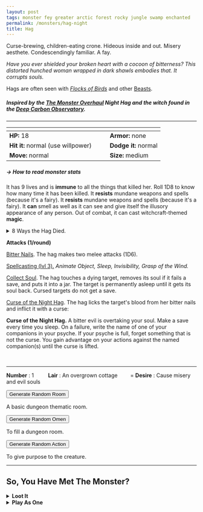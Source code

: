 ```yaml
---
layout: post
tags: monster fey greater arctic forest rocky jungle swamp enchanted
permalink: /monsters/hag-night
title: Hag
---
```


Curse-brewing, children-eating crone. Hideous inside and out. Misery aesthete. Condescendingly familiar. A fay.

_Have you ever shielded your broken heart with a cocoon of bitterness? This distorted hunched woman wrapped in dark shawls embodies that. It corrupts souls._

Hags are often seen with _[Flocks of Birds](/monsters/bird)_ and other [Beasts](/list/monsters-beast).

##### Inspired by the [The Monster Overhaul](https://coinsandscrolls.blogspot.com/2023/02/osr-monster-overhaul-megapost.html) Night Hag and the witch found in the [Deep Carbon Observatory](https://www.drivethrurpg.com/en/product/312481/deep-carbon-observatory-remastered).

---

|  <span style="display: inline-block; width:250px"></span>  |  |
| -------- | --------|
| **HP:** 18 | **Armor:** none |
| **Hit it:** normal (use willpower)   | **Dodge it:** normal  |
| **Move:** normal     |  **Size:** medium | 

##### <span class="tooltip" data-tooltip="Armor = damage reduction · · · Easy/Normal/Hard = roll above 10/15/20 to beat">→ How to read monster stats</span>

It has 9 lives and is **immune** to all the things that killed her. Roll 1D8 to know how many time it has been killed.
It **resists** mundane weapons and spells (because it's a fairy).
It **resists** mundane weapons and spells (because it's a fairy).
It **can** smell as well as it can see and give itself the illusory appearance of any person.
Out of combat, it can cast witchcraft-themed **magic**.

<details markdown="1">
<summary>8 Ways the Hag Died.</summary>
1. Burned at the stake (fire)
1. Stabbed by children (pierce)
1. Drowned in a well (drowning)
1. Stoned to death (blunt)
1. Beheaded (slashing)
1. Poisoned (poison)
1. Smitten by thunder (electric)
</details>

**Attacks (1/round)**

<ins>Bitter Nails</ins>. The hag makes two melee attacks (1D6).

<ins>Spellcasting (lvl 3).</ins> *Animate Object, Sleep, Invisibility, Grasp of the Wind.*

<ins>Collect Soul</ins>. The hag touches a dying target, removes its soul if it fails a save, and puts it into a jar. The target is permanently asleep until it gets its soul back. Cursed targets do not get a save.

<ins>Curse of the Night Hag</ins>. The hag licks the target's blood from her bitter nails and inflict it with a curse:

<span class="alchemy">**Curse of the Night Hag.** A bitter evil is overtaking your soul. Make a save every time you sleep. On a failure, write the name of one of your companions in your psyche. If your psyche is full, forget something that is not the curse. You gain advantage on your actions against the named companion(s) until the curse is lifted. </span>

<br>

---

**Number** : 1 <span style="display: inline-block; width:30px"></span>
**Lair** : An overgrown cottage <span style="display: inline-block; width:30px"></span>=
**Desire** : Cause misery and evil souls

<button id="room-btn">Generate Random Room</button>
<p id="RoomResult">A basic dungeon thematic room.</p>

<button id="generate-btn">Generate Random Omen</button>
<p id="RoamResult">To fill a dungeon room.</p>

<button onclick="generateMood()">Generate Random Action</button>
<p id="MoodResult">To give purpose to the creature.</p>
<script src="/scripts/generateMood.js"></script>

---

## So, You Have Met The Monster?

<details markdown="1">
<summary style="font-weight: bold;">Loot It</summary>
Hags care little for money, but they always carry baubles, occult trickets and ingredients. Roll 4 times on the following list.
 
1. Nothing
2. A [potion](https://goblinpunch.blogspot.com/2016/05/the-perfect-potion-list.html).
3. Someone's family jewel worth a purse of gold coins.
4. A (1) hand, (2) eye, (3) ear or (4) tongue in a jar. Still functional.
5. A vial with a substance from the [beast apothecary](/2022/10/20/apothecary1/).
6. A human-skin scroll with a [cunning craft spell](/spells/#cunning-craft).

Also, warts from a hag are valued by witches and alchemist :
<span class="alchemy">**Hag Warts.** Ingredient. If you make a broth with _hag warts_ and the _blood_ of 4 different types of nocturnal creatures, you can change one word from one of your class abilities or known spell to "_Cauldron_". If mixed with another potion or recipe, change one word of its effect with "_Ugly_".</span>

</details>

<details markdown="1">
<summary style="font-weight: bold;">Play As One</summary>
The [Goat character class](/class/magic-user/goat).
</details>


 <script src="https://code.jquery.com/jquery-3.6.0.min.js"></script>
<script>
      $(document).ready(function() {
        function generateResult(buttonId, resultId, columnRangeStart, columnRangeEnd) {
          $(buttonId).click(function() {
            var searchValue = "0031"; // Change this to the actual value you need

            $.get("/CSV/Monster - Index.csv", function(data) {
              var rows = data.split("\n").slice(1);
              var matchingRows = rows.filter(function(row) {
                var columns = row.split(",");
                return columns[0] === searchValue;
              });

              var selectedRow = matchingRows[Math.floor(Math.random() * matchingRows.length)];
              var selectedCell = selectedRow.split(",")[Math.floor(Math.random() * (columnRangeEnd - columnRangeStart + 1)) + columnRangeStart];

              $(resultId).html(selectedCell); // Use .html() to insert HTML content
            });
          });
        }

        generateResult("#room-btn", "#RoomResult", 38, 43);
        generateResult("#generate-btn", "#RoamResult", 3, 8);
      });
    </script>
